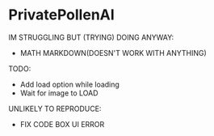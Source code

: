 # PrivatePollenAI

IM STRUGGLING BUT (TRYING) DOING ANYWAY:
- MATH MARKDOWN(DOESN'T WORK WITH ANYTHING)

TODO:
- Add load option while loading
- Wait for image to LOAD

UNLIKELY TO REPRODUCE:
- FIX CODE BOX UI ERROR
